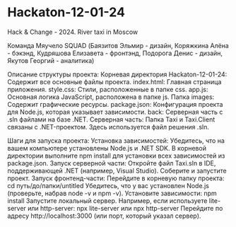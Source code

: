 # Hackaton-12-01-24
Hack &amp; Change - 2024. River taxi in Moscow

Команда Мяучело SQUAD (Баязитов Эльмир - дизайн, Коряжкина Алёна - бэкэнд, Кудряшова Елизавета - фронтэнд, Подорога Денис - дизайн, Якутов Георгий - аналитика)

Описание структуры проекта:
Корневая директория Hackaton-12-01-24: Содержит все основные файлы проекта.
index.html: Главная страница приложения.
style.css: Стили, расположенные в папке css.
app.js: Основная логика JavaScript, расположена в папке js.
Папка images: Содержит графические ресурсы.
package.json: Конфигурация проекта для Node.js, которая указывает зависимости.
back: Серверная часть с .sln файлами на базе .NET.
Серверная часть: Папка Taxi и Taxi.Client связаны с .NET-проектом. Здесь используется файл решения .sln.

Шаги для запуска проекта:
Установка зависимостей: Убедитесь, что на вашем компьютере установлены Node.js и .NET SDK.
В корневой директории выполните npm install для установки всех зависимостей из package.json.
Запуск серверной части:
Откройте файл Taxi.sln в IDE, поддерживающей .NET (например, Visual Studio).
Соберите и запустите проект.
Запуск фронтенд-части: Перейдите в корневую папку проекта:
cd путь/до/папки/untitled
Убедитесь, что у вас установлен Node.js (проверьте, набрав node -v и npm -v).
Установите зависимости:
npm install
Запустите локальный сервер. Например, если используете lite-server или http-server:
npx lite-server
или
npx http-server
Перейдите по адресу http://localhost:3000 (или порт, который указал сервер).